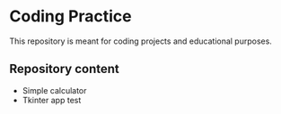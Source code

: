 # Coding Practice

This repository is meant for coding projects and educational purposes.

## Repository content

* Simple calculator
* Tkinter app test